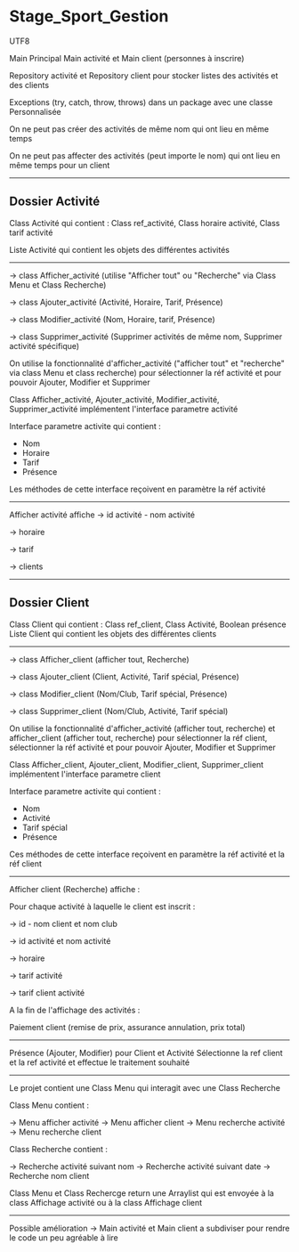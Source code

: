 # Stage_Sport_Gestion
UTF8

Main Principal
Main activité et Main client (personnes à inscrire)

Repository activité et Repository client pour stocker listes des activités et des clients

Exceptions (try, catch, throw, throws) dans un package avec une classe Personnalisée

On ne peut pas créer des activités de même nom qui ont lieu en même temps

On ne peut pas affecter des activités (peut importe le nom) qui ont lieu en même temps pour un client

----------------------------------------------------------------------------------------

Dossier Activité
----------------

Class Activité qui contient : Class ref_activité, Class horaire activité, Class tarif activité

Liste Activité qui contient les objets des différentes activités 

------------

-> class Afficher_activité (utilise "Afficher tout" ou "Recherche" via Class Menu et Class Recherche)

-> class Ajouter_activité (Activité, Horaire, Tarif, Présence)

-> class Modifier_activité (Nom, Horaire, tarif, Présence)

-> class Supprimer_activité (Supprimer activités de même nom, Supprimer activité spécifique)

On utilise la fonctionnalité d'afficher_activité ("afficher tout" et "recherche" via class Menu et class recherche) pour sélectionner la réf activité et pour pouvoir Ajouter, Modifier et Supprimer

Class Afficher_activité, Ajouter_activité, Modifier_activité, Supprimer_activité implémentent l'interface parametre activité

Interface parametre activite qui contient :
- Nom
- Horaire
- Tarif
- Présence

Les méthodes de cette interface reçoivent en paramètre la réf activité

-----------

Afficher activité affiche
-> id activité - nom activité

-> horaire

-> tarif

-> clients

-----------------------------------------------------------------------------

Dossier Client
--------------


Class Client qui contient : Class ref_client, Class Activité, Boolean présence
Liste Client qui contient les objets des différentes clients

------------

-> class Afficher_client (afficher tout, Recherche)

-> class Ajouter_client (Client, Activité, Tarif spécial, Présence)

-> class Modifier_client (Nom/Club, Tarif spécial, Présence)

-> class Supprimer_client (Nom/Club, Activité, Tarif spécial)

On utilise la fonctionnalité d'afficher_activité (afficher tout, recherche) et afficher_client (afficher tout, recherche) 
pour sélectionner la réf client, sélectionner la réf activité et pour pouvoir Ajouter, Modifier et Supprimer

Class Afficher_client, Ajouter_client, Modifier_client, Supprimer_client implémentent l'interface parametre client

Interface parametre activite qui contient :
- Nom
- Activité
- Tarif spécial
- Présence

Ces méthodes de cette interface reçoivent en paramètre la réf activité et la réf client

------------------

Afficher client (Recherche) affiche : 

Pour chaque activité à laquelle le client est inscrit :

-> id - nom client et nom club

-> id activité et nom activité

-> horaire

-> tarif activité

-> tarif client activité

A la fin de l'affichage des activités :

Paiement client (remise de prix, assurance annulation, prix total)

---------------------------------------------------------

Présence (Ajouter, Modifier) pour Client et Activité 
Sélectionne la ref client et la ref activité et effectue le traitement souhaité

--------------------------------------------------------------

Le projet contient une Class Menu qui interagit avec une Class Recherche

Class Menu contient :

-> Menu afficher activité
-> Menu afficher client
-> Menu recherche activité
-> Menu recherche client

Class Recherche contient : 

-> Recherche activité suivant nom
-> Recherche activité suivant date
-> Recherche nom client

Class Menu et Class Rechercge return une Arraylist qui est envoyée à la class Affichage activité ou à la class Affichage client

-----------------------------------------------------

Possible amélioration ->  Main activité et Main client a subdiviser pour rendre le code un peu agréable à lire

